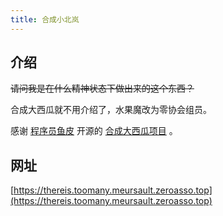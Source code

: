 ```yaml
---
title: 合成小北岚
---
```


## 介绍

~~请问我是在什么精神状态下做出来的这个东西？~~  

合成大西瓜就不用介绍了，水果魔改为零协会组员。  

感谢 [程序员鱼皮](https://github.com/liyupi) 开源的 [合成大西瓜项目](https://github.com/liyupi/daxigua) 。 

## 网址

[https://thereis.toomany.meursault.zeroasso.top](https://thereis.toomany.meursault.zeroasso.top)